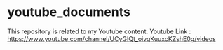 # youtube_documents
This repository is related to my Youtube content. Youtube Link : https://www.youtube.com/channel/UCyGIQt_oivqKuuxcKZshE0g/videos
